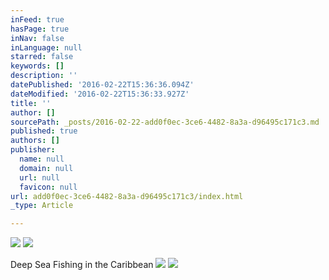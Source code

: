 ```yaml
---
inFeed: true
hasPage: true
inNav: false
inLanguage: null
starred: false
keywords: []
description: ''
datePublished: '2016-02-22T15:36:36.094Z'
dateModified: '2016-02-22T15:36:33.927Z'
title: ''
author: []
sourcePath: _posts/2016-02-22-add0f0ec-3ce6-4482-8a3a-d96495c171c3.md
published: true
authors: []
publisher:
  name: null
  domain: null
  url: null
  favicon: null
url: add0f0ec-3ce6-4482-8a3a-d96495c171c3/index.html
_type: Article

---
```

![](https://the-grid-user-content.s3-us-west-2.amazonaws.com/814fd5a5-244d-4730-a91d-89e27f06a528.JPG)
![](https://the-grid-user-content.s3-us-west-2.amazonaws.com/65238fb2-6f12-4579-9ba2-f26d48e7c21f.JPG)

Deep Sea Fishing in the Caribbean ![](https://the-grid-user-content.s3-us-west-2.amazonaws.com/68319aa3-030a-4ea6-a902-2b689a4ba9ce.JPG)
![](https://the-grid-user-content.s3-us-west-2.amazonaws.com/ab2e955b-11ce-4392-9d9d-d75192da6ee3.JPG)